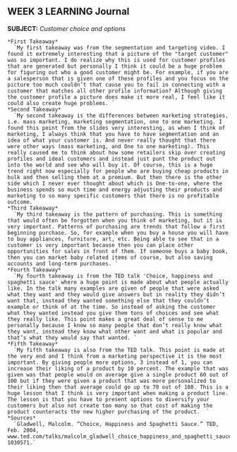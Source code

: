 ## WEEK 3 LEARNING Journal

  __SUBJECT:__ *Customer choice and options*

    *First Takeaway*
      `My first takeaway was from the segmentation and targeting video. I found it extremely interesting that a picture of the "target customer" was so important. I do realize why this is used for customer profiles that are generated but personally I think it could be a huge problem for figuring out who a good customer might be. For example, if you are a salesperson that is given one of these profiles and you focus on the picture too much couldn’t that cause you to fail in connecting with a customer that matches all other profile information? Although giving the customer profile a picture does make it more real, I feel like it could also create huge problems. `
    *Second Takeaway*
      `My second takeaway is the differences between marketing strategies, i.e. mass marketing, marketing segmentation, one to one marketing. I found this point from the slides very interesting, as when I think of marketing, I always think that you have to have segmentation and an idea of what your customer is. And never really thought that there were other ways (mass marketing, and One to one marketing). This really caused me to think about how some retailers skip over creating profiles and ideal customers and instead just punt the product out into the world and see who will buy it. Of course, this is a huge trend right now especially for people who are buying cheap products in bulk and then selling them at a premium. But then there is the other side which I never ever thought about which is One-to-one, where the business spends so much time and energy adjusting their products and marketing to so many specific customers that there is no profitable outcome.`
    *Third Takeaway*
      `My third takeaway is the pattern of purchasing. This is something that would often be forgotten when you think of marketing, but it is very important. Patterns of purchasing are trends that follow a first beginning purchase. So, for example when you buy a house you will have to buy appliances, furniture, art, etc. Being able to see that in a customer is very important because then you can place other opportunities for sales in front of them. If someone buys a baby book, then you can market baby related items of course, but also saving accounts and long-term purchases. `
    *Fourth Takeaway*
      `My fourth takeaway is from the TED talk 'Choice, happiness and spaghetti sauce' where a huge point is made about what people actually like. In the talk many examples are given of people that were asked what they want and they would give answers but in reality they didn’t want that, instead they wanted something else that they couldn’t example or think of at the time. So instead of asking the customer what they wanted instead you give them tons of choices and see what they really like. This point makes a great deal of sense to me personally because I know so many people that don’t really know what they want, instead they know what other want and what is popular and that’s what they would say that wanted. `
    *Fifth Takeaway*
      `My fifth takeaway is also from the TED talk. This point is made at the very end and I think from a marketing perspective it is the most important. By giving people more options, 3 instead of 1, you can increase their liking of a product by 10 percent. The example that was given was that people would on average give a single product 60 out of 100 but if they were given a product that was more personalized to their liking then that average could go up to 70 out of 100. This is a huge lesson that I think is very important when making a product line. The lesson is that you have to present options to diversify your customers but also not create too many so that cost of making the product counteracts the new higher purchasing of the product.  `
    *Sources*
      `Gladwell, Malcolm. “Choice, Happiness and Spaghetti Sauce.” TED, Feb. 2004, www.ted.com/talks/malcolm_gladwell_choice_happiness_and_spaghetti_sauce#t-1030571.`
